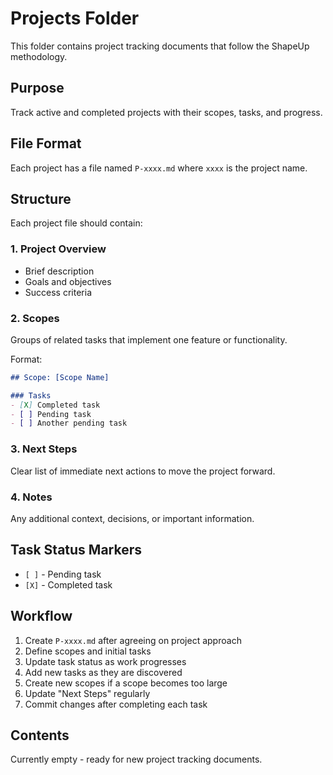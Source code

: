 # Projects Folder

This folder contains project tracking documents that follow the ShapeUp methodology.

## Purpose

Track active and completed projects with their scopes, tasks, and progress.

## File Format

Each project has a file named `P-xxxx.md` where `xxxx` is the project name.

## Structure

Each project file should contain:

### 1. Project Overview
- Brief description
- Goals and objectives
- Success criteria

### 2. Scopes
Groups of related tasks that implement one feature or functionality.

Format:
```markdown
## Scope: [Scope Name]

### Tasks
- [X] Completed task
- [ ] Pending task
- [ ] Another pending task
```

### 3. Next Steps
Clear list of immediate next actions to move the project forward.

### 4. Notes
Any additional context, decisions, or important information.

## Task Status Markers

- `[ ]` - Pending task
- `[X]` - Completed task

## Workflow

1. Create `P-xxxx.md` after agreeing on project approach
2. Define scopes and initial tasks
3. Update task status as work progresses
4. Add new tasks as they are discovered
5. Create new scopes if a scope becomes too large
6. Update "Next Steps" regularly
7. Commit changes after completing each task

## Contents

Currently empty - ready for new project tracking documents.
